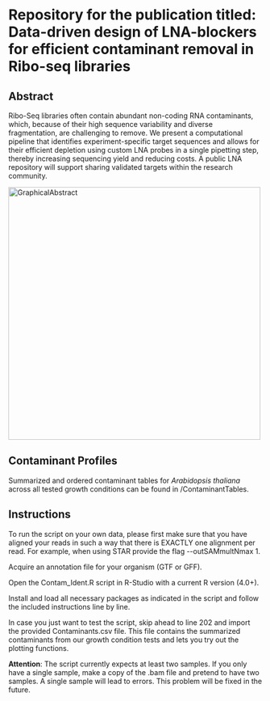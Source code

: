 # Repository for the publication titled: Data-driven design of LNA-blockers for efficient contaminant removal in Ribo-seq libraries
## Abstract
Ribo-Seq libraries often contain abundant non-coding RNA contaminants, which, because of their high sequence variability and diverse fragmentation, are challenging to remove. We present a computational pipeline that identifies experiment-specific target sequences and allows for their efficient depletion using custom LNA probes in a single pipetting step, thereby increasing sequencing yield and reducing costs. A public LNA repository will support sharing validated targets within the research community.

<img width="500" height="500" alt="GraphicalAbstract" src="https://github.com/user-attachments/assets/88297401-e86a-4c1d-9361-ee79d4f1908c" />

## Contaminant Profiles
Summarized and ordered contaminant tables for *Arabidopsis thaliana* across all tested growth conditions can be found in /ContaminantTables.

## Instructions
To run the script on your own data, please first make sure that you have aligned your reads in such a way that there is EXACTLY one alignment per read.
For example, when using STAR provide the flag --outSAMmultNmax 1.

Acquire an annotation file for your organism (GTF or GFF).

Open the Contam_Ident.R script in R-Studio with a current R version (4.0+).

Install and load all necessary packages as indicated in the script and follow the included instructions line by line.

In case you just want to test the script, skip ahead to line 202 and import the provided Contaminants.csv file.
This file contains the summarized contaminants from our growth condition tests and lets you try out the plotting functions.

**Attention**: The script currently expects at least two samples. If you only have a single sample, make a copy of the .bam file and pretend to have two samples. A single sample will lead to errors. This problem will be fixed in the future.
